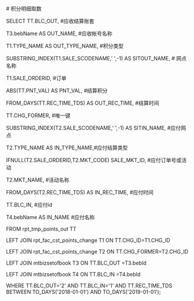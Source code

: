 \#  积分明细取数

SELECT TT.BLC\_OUT,   \#应收结算账套

T3.bebName AS OUT\_NAME, \#应收帐号名称

T1.TYPE\_NAME AS OUT\_TYPE\_NAME, \#积分类型

SUBSTRING\_INDEX\(T1.SALE\_SCODENAME,' ',-1\) AS SITOUT\_NAME, \# 网点名称

T1.SALE\_ORDERID, \#订单

ABS\(TT.PNT\_VAL\) AS PNT\_VAL, \#结算积分

FROM\_DAYS\(TT.REC\_TIME\_TDS\) AS OUT\_REC\_TIME, \#结算时间

TT.CHG\_FORMER, \#唯一键

SUBSTRING\_INDEX\(T2.SALE\_SCODENAME,' ',-1\) AS SITIN\_NAME,  \#应付网点

T2.TYPE\_NAME AS IN\_TYPE\_NAME,\#应付结算类型

IFNULL\(T2.SALE\_ORDERID,T2.MKT\_CODE\) SALE\_MKT\_ID,  \#应付订单号或活动

T2.MKT\_NAME, \#活动名称

FROM\_DAYS\(T2.REC\_TIME\_TDS\) AS IN\_REC\_TIME, \#应付时间

TT.BLC\_IN, \#应付id

T4.bebName AS IN\_NAME \#应付名称

FROM rpt\_tmp\_points\_out  TT 

LEFT JOIN rpt\_fac\_cst\_points\_change  T1 ON TT.CHG\_ID=T1.CHG\_ID

LEFT JOIN rpt\_fac\_cst\_points\_change  T2 ON TT.CHG\_FORMER=T2.CHG\_ID

LEFT JOIN mtbizsetofbook T3 ON TT.BLC\_OUT =T3.bebId

LEFT JOIN mtbizsetofbook T4 ON TT.BLC\_IN =T4.bebId

WHERE TT.BLC\_OUT='2' AND TT.BLC\_IN='1' AND TT.REC\_TIME\_TDS BETWEEN  TO\_DAYS\('2018-01-01'\) AND   TO\_DAYS\('2019-01-01'\);

